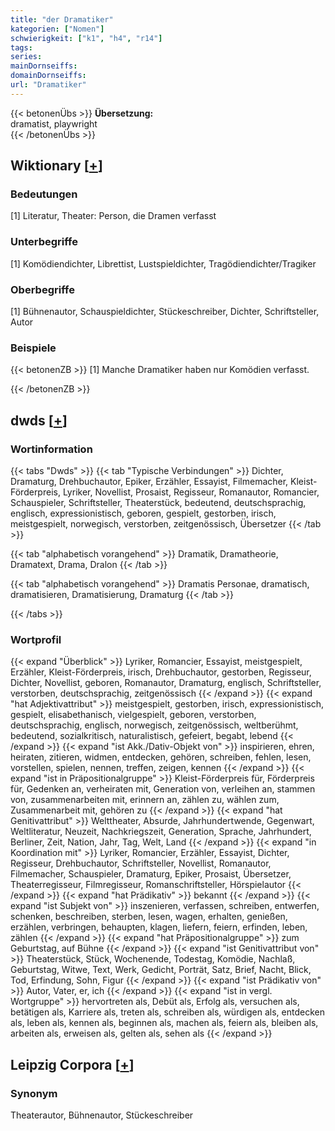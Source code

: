 ```yaml
---
title: "der Dramatiker"
kategorien: ["Nomen"]
schwierigkeit: ["k1", "h4", "r14"]
tags:
series:
mainDornseiffs:
domainDornseiffs:
url: "Dramatiker"
---
```


{{< betonenÜbs >}}
**Übersetzung:**  
dramatist, playwright  
{{< /betonenÜbs >}}

## Wiktionary [[+](https://de.wiktionary.org/wiki/Dramatiker)]

### Bedeutungen
[1] Literatur, Theater: Person, die Dramen verfasst  

### Unterbegriffe
[1] Komödiendichter, Librettist, Lustspieldichter, Tragödiendichter/Tragiker  

### Oberbegriffe
[1] Bühnenautor, Schauspieldichter, Stückeschreiber, Dichter, Schriftsteller, Autor  

### Beispiele
{{< betonenZB >}}
[1] Manche Dramatiker haben nur Komödien verfasst.  

{{< /betonenZB >}}


## dwds [[+](https://www.dwds.de/wb/Dramatiker)]

### Wortinformation
{{< tabs "Dwds" >}}
{{< tab "Typische Verbindungen" >}}
Dichter, Dramaturg, Drehbuchautor, Epiker, Erzähler, Essayist, Filmemacher, Kleist-Förderpreis, Lyriker, Novellist, Prosaist, Regisseur, Romanautor, Romancier, Schauspieler, Schriftsteller, Theaterstück, bedeutend, deutschsprachig, englisch, expressionistisch, geboren, gespielt, gestorben, irisch, meistgespielt, norwegisch, verstorben, zeitgenössisch, Übersetzer
{{< /tab >}}

{{< tab "alphabetisch vorangehend" >}}
Dramatik, Dramatheorie, Dramatext, Drama, Dralon
{{< /tab >}}

{{< tab "alphabetisch vorangehend" >}}
Dramatis Personae, dramatisch, dramatisieren, Dramatisierung, Dramaturg
{{< /tab >}}

{{< /tabs >}}

### Wortprofil
{{< expand "Überblick" >}} Lyriker, Romancier, Essayist, meistgespielt, Erzähler, Kleist-Förderpreis, irisch, Drehbuchautor, gestorben, Regisseur, Dichter, Novellist, geboren, Romanautor, Dramaturg, englisch, Schriftsteller, verstorben, deutschsprachig, zeitgenössisch {{< /expand >}}
{{< expand "hat Adjektivattribut" >}} meistgespielt, gestorben, irisch, expressionistisch, gespielt, elisabethanisch, vielgespielt, geboren, verstorben, deutschsprachig, englisch, norwegisch, zeitgenössisch, weltberühmt, bedeutend, sozialkritisch, naturalistisch, gefeiert, begabt, lebend {{< /expand >}}
{{< expand "ist Akk./Dativ-Objekt von" >}} inspirieren, ehren, heiraten, zitieren, widmen, entdecken, gehören, schreiben, fehlen, lesen, vorstellen, spielen, nennen, treffen, zeigen, kennen {{< /expand >}}
{{< expand "ist in Präpositionalgruppe" >}} Kleist-Förderpreis für, Förderpreis für, Gedenken an, verheiraten mit, Generation von, verleihen an, stammen von, zusammenarbeiten mit, erinnern an, zählen zu, wählen zum, Zusammenarbeit mit, gehören zu {{< /expand >}}
{{< expand "hat Genitivattribut" >}} Welttheater, Absurde, Jahrhundertwende, Gegenwart, Weltliteratur, Neuzeit, Nachkriegszeit, Generation, Sprache, Jahrhundert, Berliner, Zeit, Nation, Jahr, Tag, Welt, Land {{< /expand >}}
{{< expand "in Koordination mit" >}} Lyriker, Romancier, Erzähler, Essayist, Dichter, Regisseur, Drehbuchautor, Schriftsteller, Novellist, Romanautor, Filmemacher, Schauspieler, Dramaturg, Epiker, Prosaist, Übersetzer, Theaterregisseur, Filmregisseur, Romanschriftsteller, Hörspielautor {{< /expand >}}
{{< expand "hat Prädikativ" >}} bekannt {{< /expand >}}
{{< expand "ist Subjekt von" >}} inszenieren, verfassen, schreiben, entwerfen, schenken, beschreiben, sterben, lesen, wagen, erhalten, genießen, erzählen, verbringen, behaupten, klagen, liefern, feiern, erfinden, leben, zählen {{< /expand >}}
{{< expand "hat Präpositionalgruppe" >}} zum Geburtstag, auf Bühne {{< /expand >}}
{{< expand "ist Genitivattribut von" >}} Theaterstück, Stück, Wochenende, Todestag, Komödie, Nachlaß, Geburtstag, Witwe, Text, Werk, Gedicht, Porträt, Satz, Brief, Nacht, Blick, Tod, Erfindung, Sohn, Figur {{< /expand >}}
{{< expand "ist Prädikativ von" >}} Autor, Vater, er, ich {{< /expand >}}
{{< expand "ist in vergl. Wortgruppe" >}} hervortreten als, Debüt als, Erfolg als, versuchen als, betätigen als, Karriere als, treten als, schreiben als, würdigen als, entdecken als, leben als, kennen als, beginnen als, machen als, feiern als, bleiben als, arbeiten als, erweisen als, gelten als, sehen als {{< /expand >}}

## Leipzig Corpora [[+](https://corpora.uni-leipzig.de/en/res?word=Dramatiker&corpusId=deu_newscrawl-public_2018)]


### Synonym
Theaterautor, Bühnenautor, Stückeschreiber

